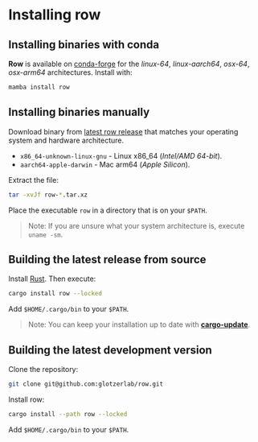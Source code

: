 # Installing row

## Installing binaries with conda

**Row** is available on [conda-forge] for the *linux-64*, *linux-aarch64*, *osx-64*,
*osx-arm64* architectures. Install with:

```bash
mamba install row
```

[conda-forge]: https://conda-forge.org/

## Installing binaries manually

Download binary from [latest row release] that matches your operating system and
hardware architecture.
* `x86_64-unknown-linux-gnu` - Linux x86_64 (*Intel/AMD 64-bit*).
* `aarch64-apple-darwin` - Mac arm64 (*Apple Silicon*).

Extract the file:
```bash
tar -xvJf row-*.tar.xz
```

Place the executable `row` in a directory that is on your `$PATH`.

> Note: If you are unsure what your system architecture is, execute `uname -sm`.

[latest row release]: https://github.com/glotzerlab/row/releases

## Building the latest release from source

Install [Rust]. Then execute:

```bash
cargo install row --locked
```

Add `$HOME/.cargo/bin` to your `$PATH`.

> Note: You can keep your installation up to date with **[cargo-update]**.

[Rust]: https://doc.rust-lang.org/stable/book/
[cargo-update]: https://github.com/nabijaczleweli/cargo-update

## Building the latest development version

Clone the repository:
```bash
git clone git@github.com:glotzerlab/row.git
```

Install row:
```bash
cargo install --path row --locked
```

Add `$HOME/.cargo/bin` to your `$PATH`.
